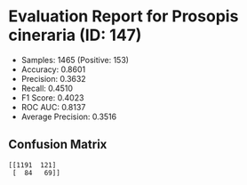 # Evaluation Report for Prosopis cineraria (ID: 147)
- Samples: 1465 (Positive: 153)
- Accuracy: 0.8601
- Precision: 0.3632
- Recall: 0.4510
- F1 Score: 0.4023
- ROC AUC: 0.8137
- Average Precision: 0.3516

## Confusion Matrix
```
[[1191  121]
 [  84   69]]
```
